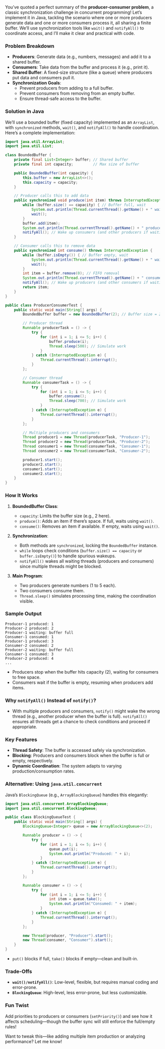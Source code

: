 You’ve quoted a perfect summary of the **producer-consumer problem**, a classic synchronization challenge in concurrent programming! Let’s implement it in Java, tackling the scenario where one or more producers generate data and one or more consumers process it, all sharing a finite buffer. We’ll use synchronization tools like `wait()` and `notifyAll()` to coordinate access, and I’ll make it clear and practical with code.

### Problem Breakdown
- **Producers**: Generate data (e.g., numbers, messages) and add it to a shared buffer.
- **Consumers**: Take data from the buffer and process it (e.g., print it).
- **Shared Buffer**: A fixed-size structure (like a queue) where producers put data and consumers pull it.
- **Synchronization Goals**:
  - Prevent producers from adding to a full buffer.
  - Prevent consumers from removing from an empty buffer.
  - Ensure thread-safe access to the buffer.

### Solution in Java
We’ll use a bounded buffer (fixed capacity) implemented as an `ArrayList`, with `synchronized` methods, `wait()`, and `notifyAll()` to handle coordination. Here’s a complete implementation:

```java
import java.util.ArrayList;
import java.util.List;

class BoundedBuffer {
    private final List<Integer> buffer; // Shared buffer
    private final int capacity;         // Max size of buffer

    public BoundedBuffer(int capacity) {
        this.buffer = new ArrayList<>();
        this.capacity = capacity;
    }

    // Producer calls this to add data
    public synchronized void produce(int item) throws InterruptedException {
        while (buffer.size() == capacity) { // Buffer full, wait
            System.out.println(Thread.currentThread().getName() + " waiting: buffer full");
            wait();
        }
        buffer.add(item);
        System.out.println(Thread.currentThread().getName() + " produced: " + item);
        notifyAll(); // Wake up consumers (and other producers if waiting)
    }

    // Consumer calls this to remove data
    public synchronized int consume() throws InterruptedException {
        while (buffer.isEmpty()) { // Buffer empty, wait
            System.out.println(Thread.currentThread().getName() + " waiting: buffer empty");
            wait();
        }
        int item = buffer.remove(0); // FIFO removal
        System.out.println(Thread.currentThread().getName() + " consumed: " + item);
        notifyAll(); // Wake up producers (and other consumers if waiting)
        return item;
    }
}

public class ProducerConsumerTest {
    public static void main(String[] args) {
        BoundedBuffer buffer = new BoundedBuffer(2); // Buffer size = 2

        // Producer thread
        Runnable producerTask = () -> {
            try {
                for (int i = 1; i <= 5; i++) {
                    buffer.produce(i);
                    Thread.sleep(500); // Simulate work
                }
            } catch (InterruptedException e) {
                Thread.currentThread().interrupt();
            }
        };

        // Consumer thread
        Runnable consumerTask = () -> {
            try {
                for (int i = 1; i <= 5; i++) {
                    buffer.consume();
                    Thread.sleep(700); // Simulate work
                }
            } catch (InterruptedException e) {
                Thread.currentThread().interrupt();
            }
        };

        // Multiple producers and consumers
        Thread producer1 = new Thread(producerTask, "Producer-1");
        Thread producer2 = new Thread(producerTask, "Producer-2");
        Thread consumer1 = new Thread(consumerTask, "Consumer-1");
        Thread consumer2 = new Thread(consumerTask, "Consumer-2");

        producer1.start();
        producer2.start();
        consumer1.start();
        consumer2.start();
    }
}
```

### How It Works
1. **BoundedBuffer Class**:
   - `capacity`: Limits the buffer size (e.g., 2 here).
   - `produce()`: Adds an item if there’s space. If full, waits using `wait()`.
   - `consume()`: Removes an item if available. If empty, waits using `wait()`.

2. **Synchronization**:
   - Both methods are `synchronized`, locking the `BoundedBuffer` instance.
   - `while` loops check conditions (`buffer.size() == capacity` or `buffer.isEmpty()`) to handle spurious wakeups.
   - `notifyAll()` wakes all waiting threads (producers and consumers) since multiple threads might be blocked.

3. **Main Program**:
   - Two producers generate numbers (1 to 5 each).
   - Two consumers consume them.
   - `Thread.sleep()` simulates processing time, making the coordination visible.

### Sample Output
```
Producer-1 produced: 1
Producer-2 produced: 2
Producer-1 waiting: buffer full
Consumer-1 consumed: 1
Producer-1 produced: 3
Consumer-2 consumed: 2
Producer-2 waiting: buffer full
Consumer-1 consumed: 3
Producer-2 produced: 4
...
```
- Producers stop when the buffer hits capacity (2), waiting for consumers to free space.
- Consumers wait if the buffer is empty, resuming when producers add items.

### Why `notifyAll()` Instead of `notify()`?
- With multiple producers and consumers, `notify()` might wake the wrong thread (e.g., another producer when the buffer is full). `notifyAll()` ensures all threads get a chance to check conditions and proceed if appropriate.

### Key Features
- **Thread Safety**: The buffer is accessed safely via synchronization.
- **Blocking**: Producers and consumers block when the buffer is full or empty, respectively.
- **Dynamic Coordination**: The system adapts to varying production/consumption rates.

### Alternative: Using `java.util.concurrent`
Java’s `BlockingQueue` (e.g., `ArrayBlockingQueue`) handles this elegantly:
```java
import java.util.concurrent.ArrayBlockingQueue;
import java.util.concurrent.BlockingQueue;

public class BlockingQueueTest {
    public static void main(String[] args) {
        BlockingQueue<Integer> queue = new ArrayBlockingQueue<>(2);

        Runnable producer = () -> {
            try {
                for (int i = 1; i <= 5; i++) {
                    queue.put(i);
                    System.out.println("Produced: " + i);
                }
            } catch (InterruptedException e) {
                Thread.currentThread().interrupt();
            }
        };

        Runnable consumer = () -> {
            try {
                for (int i = 1; i <= 5; i++) {
                    int item = queue.take();
                    System.out.println("Consumed: " + item);
                }
            } catch (InterruptedException e) {
                Thread.currentThread().interrupt();
            }
        };

        new Thread(producer, "Producer").start();
        new Thread(consumer, "Consumer").start();
    }
}
```
- `put()` blocks if full, `take()` blocks if empty—clean and built-in.

### Trade-Offs
- **`wait()/notifyAll()`**: Low-level, flexible, but requires manual coding and error-prone.
- **`BlockingQueue`**: High-level, less error-prone, but less customizable.

### Fun Twist
Add priorities to producers or consumers (`setPriority()`) and see how it affects scheduling—though the buffer sync will still enforce the full/empty rules!

Want to tweak this—like adding multiple item production or analyzing performance? Let me know!
